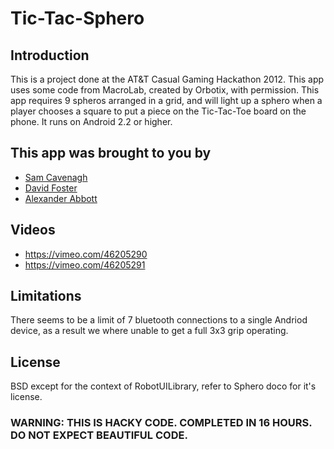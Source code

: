 # Tic-Tac-Sphero

## Introduction
This is a project done at the AT&T Casual Gaming Hackathon 2012. This app uses some code from MacroLab, created by Orbotix, with permission. This app requires 9 spheros arranged in a grid, and will light up a sphero when a player chooses a square to put a piece on the Tic-Tac-Toe board on the phone. It runs on Android 2.2 or higher.

## This app was brought to you by
* [Sam Cavenagh](http://o-sam-o.github.com/)
* [David Foster](http://dafoster.net)
* [Alexander Abbott](http://smartboyssite.net)

## Videos
* https://vimeo.com/46205290
* https://vimeo.com/46205291

## Limitations
There seems to be a limit of 7 bluetooth connections to a single Andriod device, as a result we where unable to get a full 3x3 grip operating.

## License
BSD except for the context of RobotUILibrary, refer to Sphero doco for it's license.

### WARNING: THIS IS HACKY CODE. COMPLETED IN 16 HOURS. DO NOT EXPECT BEAUTIFUL CODE.